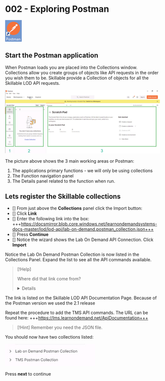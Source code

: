 # 002 - Exploring Postman

![image](images/2022-03-07_12-25-24.jpg)

## Start the Postman application

When Postman loads you are placed into the Collections window.  Collections allow you create groups of objects like API requests in the order you wish them to be.  Skillable provide a Collection of objects for all the Skillable LOD API requests.  

![image](images/2022-03-07_12-33-36.jpg)

The picture above shows the 3 main working areas or Postman:

1. The applications primary functions - we will only be using collections
1. The Function navigation panel
1. The Details panel related to the function when run.

## Lets register the Skillable collections

- [] From just above the **Collections** panel click the Import button:
- [] Click **Link**
- [] Enter the following link into the box: +++https://docsmirror.blob.core.windows.net/learnondemandsystems-docs-master/lod/lod-api/lab-on-demand.postman_collection.json+++
- [] Press **Continue**
- [] Notice the wizard shows the Lab On Demand API Connection.  Click **Import**

Notice the Lab On Demand Postman Collection is now listed in the Collections Panel.  Expand the list to see all the API commands available.

>[!Help]<summary> Where did that link come from?</summary>
><details>
  The link is listed on the Skillable LOD API Documentation Page.  Because of the Postman version we used the 2.1 release
  </details>

Repeat the procedure to add the TMS API commands.  The URL can be found here: +++https://lms.learnondemand.net/ApiDocumentation+++

>[!Hint] Remember you need the JSON file.

You should now have two collections listed: 

![image](images/2022-03-07_12-52-28.jpg)

Press **next** to continue
